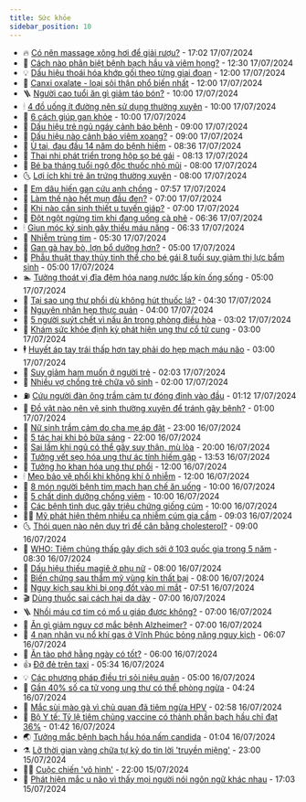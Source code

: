 ```yaml
---
title: Sức khỏe
sidebar_position: 10
---
```


<!-- vnexpress-suc-khoe:START -->
- 🔥 [Có nên massage xông hơi để giải rượu?](https://vnexpress.net/co-nen-massage-xong-hoi-de-giai-ruou-4770800.html) - 17:02 17/07/2024
- 🥰 [Cách nào phân biệt bệnh bạch hầu và viêm họng?](https://vnexpress.net/cach-nao-phan-biet-benh-bach-hau-va-viem-hong-4771120.html) - 12:30 17/07/2024
- 💡 [Dấu hiệu thoái hóa khớp gối theo từng giai đoạn](https://vnexpress.net/dau-hieu-thoai-hoa-khop-goi-theo-tung-giai-doan-4771268.html) - 12:00 17/07/2024
- 🤗 [Canxi oxalate - loại sỏi thận phổ biến nhất](https://vnexpress.net/canxi-oxalate-loai-soi-than-pho-bien-nhat-4771109.html) - 12:00 17/07/2024
- 🪜 [Người cao tuổi ăn gì giảm táo bón?](https://vnexpress.net/nguoi-cao-tuoi-an-gi-giam-tao-bon-4771111.html) - 10:00 17/07/2024
- 🕯 [4 đồ uống ít đường nên sử dụng thường xuyên](https://vnexpress.net/4-do-uong-it-duong-nen-su-dung-thuong-xuyen-4771058.html) - 10:00 17/07/2024
- 🤭 [6 cách giúp gan khỏe](https://vnexpress.net/6-cach-giup-gan-khoe-4770943.html) - 10:00 17/07/2024
- 👀 [Dấu hiệu trẻ ngủ ngáy cảnh báo bệnh](https://vnexpress.net/dau-hieu-tre-ngu-ngay-canh-bao-benh-4771149.html) - 09:00 17/07/2024
- 🌋 [Dấu hiệu nào cảnh báo viêm xoang?](https://vnexpress.net/dau-hieu-nao-canh-bao-viem-xoang-4771041.html) - 09:00 17/07/2024
- 🫶 [Ù tai, đau đầu 14 năm do bệnh hiếm](https://vnexpress.net/u-tai-dau-dau-14-nam-do-benh-hiem-4771212.html) - 08:36 17/07/2024
- 🦆 [Thai nhi phát triển trong hộp sọ bé gái](https://vnexpress.net/thai-nhi-phat-trien-trong-hop-so-be-gai-4771205.html) - 08:13 17/07/2024
- 🚀 [Bé ba tháng tuổi ngộ độc thuốc nhỏ mũi](https://vnexpress.net/be-ba-thang-tuoi-ngo-doc-thuoc-nho-mui-4771095.html) - 08:00 17/07/2024
- 🌜 [Lợi ích khi trẻ ăn trứng thường xuyên](https://vnexpress.net/loi-ich-khi-tre-an-trung-thuong-xuyen-4770932.html) - 08:00 17/07/2024
- 🧰 [Em dâu hiến gan cứu anh chồng](https://vnexpress.net/em-dau-hien-gan-cuu-anh-chong-4771106.html) - 07:57 17/07/2024
- 💫 [Làm thế nào hết mụn đầu đen?](https://vnexpress.net/lam-the-nao-het-mun-dau-den-4771026.html) - 07:00 17/07/2024
- 🌝 [Khi nào cần sinh thiết u tuyến giáp?](https://vnexpress.net/khi-nao-can-sinh-thiet-u-tuyen-giap-4770951.html) - 07:00 17/07/2024
- 🗽 [Đột ngột ngừng tim khi đang uống cà phê](https://vnexpress.net/dot-ngot-ngung-tim-khi-dang-uong-ca-phe-4770984.html) - 06:36 17/07/2024
- 🕯 [Giun móc ký sinh gây thiếu máu nặng](https://vnexpress.net/giun-moc-ky-sinh-gay-thieu-mau-nang-4770982.html) - 06:33 17/07/2024
- 🦅 [Nhiễm trùng tim](https://vnexpress.net/nhiem-trung-tim-4771000.html) - 05:30 17/07/2024
- 🦆 [Gan gà hay bò, lợn bổ dưỡng hơn?](https://vnexpress.net/gan-ga-hay-bo-lon-bo-duong-hon-4770466.html) - 05:00 17/07/2024
- 🎊 [Phẫu thuật thay thủy tinh thể cho bé gái 8 tuổi suy giảm thị lực bẩm sinh](https://vnexpress.net/phau-thuat-thay-thuy-tinh-the-cho-be-gai-8-tuoi-suy-giam-thi-luc-bam-sinh-4771075.html) - 05:00 17/07/2024
- 🏊 [Tưởng thoát vị đĩa đệm hóa nang nước lấp kín ống sống](https://vnexpress.net/tuong-thoat-vi-dia-dem-hoa-nang-nuoc-lap-kin-ong-song-4771067.html) - 05:00 17/07/2024
- 📝 [Tại sao ung thư phổi dù không hút thuốc lá?](https://vnexpress.net/tai-sao-ung-thu-phoi-du-khong-hut-thuoc-la-4770798.html) - 04:30 17/07/2024
- 💯 [Nguyên nhân hẹp thực quản](https://vnexpress.net/nguyen-nhan-hep-thuc-quan-4770946.html) - 04:00 17/07/2024
- 🌊 [5 người suýt chết vì nấu ăn trong phòng điều hòa](https://vnexpress.net/5-nguoi-suyt-chet-vi-nau-an-trong-phong-dieu-hoa-4770992.html) - 03:02 17/07/2024
- 🚀 [Khám sức khỏe định kỳ phát hiện ung thư cổ tử cung](https://vnexpress.net/kham-suc-khoe-dinh-ky-phat-hien-ung-thu-co-tu-cung-4770927.html) - 03:00 17/07/2024
- 🕴 [Huyết áp tay trái thấp hơn tay phải do hẹp mạch máu não](https://vnexpress.net/huyet-ap-tay-trai-thap-hon-tay-phai-do-hep-mach-mau-nao-4770925.html) - 03:00 17/07/2024
- 🗽 [Suy giảm ham muốn ở người trẻ](https://vnexpress.net/suy-giam-ham-muon-o-nguoi-tre-4769781.html) - 02:03 17/07/2024
- 🎡 [Nhiều vợ chồng trẻ chữa vô sinh](https://vnexpress.net/nhieu-vo-chong-tre-chua-vo-sinh-4770933.html) - 02:00 17/07/2024
- ⛽️ [Cứu người đàn ông trầm cảm tự đóng đinh vào đầu](https://vnexpress.net/cuu-nguoi-dan-ong-tram-cam-tu-dong-dinh-vao-dau-4770865.html) - 01:12 17/07/2024
- 🦆 [Đồ vật nào nên vệ sinh thường xuyên để tránh gây bệnh?](https://vnexpress.net/do-vat-nao-nen-ve-sinh-thuong-xuyen-de-tranh-gay-benh-4770806.html) - 01:00 17/07/2024
- 🤩 [Nữ sinh trầm cảm do cha mẹ áp đặt](https://vnexpress.net/nu-sinh-tram-cam-do-cha-me-ap-dat-4770043.html) - 23:00 16/07/2024
- 🦒 [5 tác hại khi bỏ bữa sáng](https://vnexpress.net/5-tac-hai-khi-bo-bua-sang-4767185.html) - 22:00 16/07/2024
- 💫 [Sai lầm khi ngủ có thể gây suy thận, mù lòa](https://vnexpress.net/sai-lam-khi-ngu-co-the-gay-suy-than-mu-loa-4770777.html) - 20:00 16/07/2024
- 🐘 [Tưởng vết sẹo hóa ung thư ác tính hiếm gặp](https://vnexpress.net/tuong-vet-seo-hoa-ung-thu-ac-tinh-hiem-gap-4770710.html) - 13:53 16/07/2024
- 🚀 [Tưởng ho khan hóa ung thư phổi](https://vnexpress.net/tuong-ho-khan-hoa-ung-thu-phoi-4770606.html) - 12:00 16/07/2024
- 🕯 [Mẹo bảo vệ phổi khi không khí ô nhiễm](https://vnexpress.net/meo-bao-ve-phoi-khi-khong-khi-o-nhiem-4770659.html) - 12:00 16/07/2024
- 🦏 [8 món người bệnh tim mạch hạn chế ăn uống](https://vnexpress.net/8-mon-nguoi-benh-tim-mach-han-che-an-uong-4770618.html) - 10:00 16/07/2024
- 🦄 [5 chất dinh dưỡng chống viêm](https://vnexpress.net/5-chat-dinh-duong-chong-viem-4770574.html) - 10:00 16/07/2024
- 🦒 [Các bệnh tình dục gây triệu chứng giống cúm](https://vnexpress.net/cac-benh-tinh-duc-gay-trieu-chung-giong-cum-4770334.html) - 10:00 16/07/2024
- 👨‍🏫 [Mỹ phát hiện thêm nhiều ca nhiễm cúm gia cầm](https://vnexpress.net/my-phat-hien-them-nhieu-ca-nhiem-cum-gia-cam-4770733.html) - 09:03 16/07/2024
- 🌜 [Thói quen nào nên duy trì để cân bằng cholesterol?](https://vnexpress.net/thoi-quen-nao-nen-duy-tri-de-can-bang-cholesterol-4770532.html) - 09:00 16/07/2024
- 🚀 [WHO: Tiêm chủng thấp gây dịch sởi ở 103 quốc gia trong 5 năm](https://vnexpress.net/who-tiem-chung-thap-gay-dich-soi-o-103-quoc-gia-trong-5-nam-4770721.html) - 08:30 16/07/2024
- 💃 [Dấu hiệu thiếu magiê ở phụ nữ](https://vnexpress.net/dau-hieu-thieu-magie-o-phu-nu-4770570.html) - 08:00 16/07/2024
- 💯 [Biến chứng sau thẩm mỹ vùng kín thất bại](https://vnexpress.net/bien-chung-sau-tham-my-vung-kin-that-bai-4770554.html) - 08:00 16/07/2024
- 🤔 [Nguy kịch sau khi bị ong đốt vào mi mắt](https://vnexpress.net/nguy-kich-sau-khi-bi-ong-dot-vao-mi-mat-4770649.html) - 07:51 16/07/2024
- 🎬 [Dùng thuốc sai cách hại dạ dày](https://vnexpress.net/dung-thuoc-sai-cach-hai-da-day-4770590.html) - 07:00 16/07/2024
- 🪜 [Nhồi máu cơ tim có mổ u giáp được không?](https://vnexpress.net/nhoi-mau-co-tim-co-mo-u-giap-duoc-khong-4770586.html) - 07:00 16/07/2024
- 🦣 [Ăn gì giảm nguy cơ mắc bệnh Alzheimer?](https://vnexpress.net/an-gi-giam-nguy-co-mac-benh-alzheimer-4770531.html) - 07:00 16/07/2024
- 🧐 [4 nạn nhân vụ nổ khí gas ở Vĩnh Phúc bỏng nặng nguy kịch](https://vnexpress.net/4-nan-nhan-vu-no-khi-gas-o-vinh-phuc-bong-nang-nguy-kich-4770558.html) - 06:07 16/07/2024
- 🤡 [Ăn tào phớ hằng ngày có tốt?](https://vnexpress.net/an-tao-pho-hang-ngay-co-tot-4767303.html) - 06:00 16/07/2024
- 👍 [Đỡ đẻ trên taxi](https://vnexpress.net/do-de-tren-taxi-4770471.html) - 05:34 16/07/2024
- 💡 [Các phương pháp điều trị sỏi niệu quản](https://vnexpress.net/cac-phuong-phap-dieu-tri-soi-nieu-quan-4770490.html) - 05:00 16/07/2024
- 💯 [Gần 40% số ca tử vong ung thư có thể phòng ngừa](https://vnexpress.net/gan-40-so-ca-tu-vong-ung-thu-co-the-phong-ngua-4770576.html) - 04:24 16/07/2024
- 🧠 [Mắc sùi mào gà vì chủ quan đã tiêm ngừa HPV](https://vnexpress.net/mac-sui-mao-ga-vi-chu-quan-da-tiem-ngua-hpv-4767058.html) - 02:58 16/07/2024
- 🎡 [Bộ Y tế: Tỷ lệ tiêm chủng vaccine có thành phần bạch hầu chỉ đạt 36%](https://vnexpress.net/bo-y-te-ty-le-tiem-chung-vaccine-co-thanh-phan-bach-hau-chi-dat-36-4770432.html) - 01:42 16/07/2024
- 🌏 [Tưởng mắc bệnh bạch hầu hóa nấm candida](https://vnexpress.net/tuong-mac-benh-bach-hau-hoa-nam-candida-4770406.html) - 01:04 16/07/2024
- ⚗️ [Lỡ thời gian vàng chữa tự kỷ do tin lời &#39;truyền miệng&#39;](https://vnexpress.net/lo-thoi-gian-vang-chua-tu-ky-do-tin-loi-truyen-mieng-4764584.html) - 23:00 15/07/2024
- 👨‍🏫 [Cuộc chiến &#39;vô hình&#39;](https://vnexpress.net/cuoc-chien-vo-hinh-4766322.html) - 22:00 15/07/2024
- 🤖 [Phát hiện mắc u não vì thấy mọi người nói ngôn ngữ khác nhau](https://vnexpress.net/phat-hien-mac-u-nao-vi-thay-moi-nguoi-noi-ngon-ngu-khac-nhau-4770274.html) - 17:03 15/07/2024<!-- vnexpress-suc-khoe:END -->
